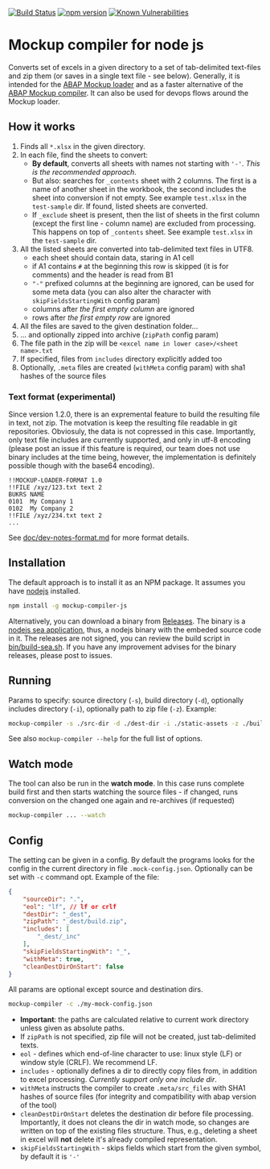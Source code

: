 <!-- markdownlint-disable MD041 -->
[![Build Status](https://github.com/sbcgua/mockup-compiler-js/actions/workflows/main.yml/badge.svg)](https://github.com/sbcgua/mockup-compiler-js/actions/workflows/main.yml)
[![npm version](https://badge.fury.io/js/mockup-compiler-js.svg)](https://badge.fury.io/js/mockup-compiler-js)
[![Known Vulnerabilities](https://snyk.io/test/github/sbcgua/mockup-compiler-js/badge.svg?targetFile=package.json)](https://snyk.io/test/github/sbcgua/mockup-compiler-js?targetFile=package.json)

# Mockup compiler for node js

Converts set of excels in a given directory to a set of tab-delimited text-files and zip them (or saves in a single text file - see below). Generally, it is intended for the [ABAP Mockup loader](https://github.com/sbcgua/mockup_loader) and as a faster alternative of the [ABAP Mockup compiler](https://github.com/sbcgua/mockup_compiler). It can also be used for devops flows around the Mockup loader.

## How it works

1. Finds all `*.xlsx` in the given directory.
2. In each file, find the sheets to convert:
    - **By default**, converts all sheets with names not starting with `'-'`. *This is the recommended approach*.
    - But also: searches for `_contents` sheet with 2 columns. The first is a name of another sheet in the workbook, the second includes the sheet into conversion if not empty. See example `test.xlsx` in the `test-sample` dir. If found, listed sheets are converted.
    - If `_exclude` sheet is present, then the list of sheets in the first column (except the first line - column name) are excluded from processing. This happens on top of `_contents` sheet. See example `test.xlsx` in the `test-sample` dir.
3. All the listed sheets are converted into tab-delimited text files in UTF8.
    - each sheet should contain data, staring in A1 cell
    - if A1 contains `#` at the beginning this row is skipped (it is for comments) and the header is read from B1
    - `"-"` prefixed columns at the beginning are ignored, can be used for some meta data (you can also alter the character with `skipFieldsStartingWith` config param)
    - columns after *the first empty column* are ignored
    - rows after *the first empty row* are ignored
4. All the files are saved to the given destination folder...
5. ... and optionally zipped into archive (`zipPath` config param)
6. The file path in the zip will be `<excel name in lower case>/<sheet name>.txt`
7. If specified, files from `includes` directory explicitly added too
8. Optionally, `.meta` files are created (`withMeta` config param) with sha1 hashes of the source files

### Text format (experimental)

Since version 1.2.0, there is an expremental feature to build the resulting file in text, not zip. The motvation is keep the resulting file readable in git repositories. Obviosuly, the data is not copressed in this case. Importantly, only text file includes are currently supported, and only in utf-8 encoding (please post an issue if this feature is required, our team does not use binary includes at the time being, however, the implementation is definitely possible though with the base64 encoding).

```text
!!MOCKUP-LOADER-FORMAT 1.0
!!FILE /xyz/123.txt text 2
BUKRS NAME
0101  My Company 1
0102  My Company 2
!!FILE /xyz/234.txt text 2
...
```

See [doc/dev-notes-format.md](doc/dev-notes-format.md) for more format details.

## Installation

The default approach is to install it as an NPM package. It assumes you have [nodejs](https://nodejs.org/) installed.

```bash
npm install -g mockup-compiler-js
```

Alternatively, you can download a binary from [Releases](https://github.com/sbcgua/mockup-compiler-js/releases). The binary is a [nodejs sea application](https://nodejs.org/api/single-executable-applications.html), thus, a nodejs binary with the embeded source code in it. The releases are not signed, you can review the build script in [bin/build-sea.sh](bin/build-sea.sh). If you have any improvement advises for the binary releases, please post to issues.

## Running

Params to specify: source directory (`-s`), build directory (`-d`), optionally includes directory (`-i`), optionally path to zip file (`-z`). Example:

```bash
mockup-compiler -s ./src-dir -d ./dest-dir -i ./static-assets -z ./build.zip
```

See also `mockup-compiler --help` for the full list of options.

## Watch mode

The tool can also be run in the **watch mode**. In this case runs complete build first and then starts watching the source files - if changed, runs conversion on the changed one again and re-archives (if requested)

```bash
mockup-compiler ... --watch
```

## Config

The setting can be given in a config. By default the programs looks for the config in the current directory in file `.mock-config.json`. Optionally can be set with `-c` command opt. Example of the file:

```json
{
    "sourceDir": ".",
    "eol": "lf", // lf or crlf
    "destDir": "_dest",
    "zipPath": "_dest/build.zip",
    "includes": [
        "_dest/_inc"
    ],
    "skipFieldsStartingWith": "_",
    "withMeta": true,
    "cleanDestDirOnStart": false
}
```

All params are optional except source and destination dirs.

```bash
mockup-compiler -c ./my-mock-config.json
```

- **Important**: the paths are calculated relative to current work directory unless given as absolute paths.
- If `zipPath` is not specified, zip file will not be created, just tab-delimited texts.
- `eol` - defines which end-of-line character to use: linux style (LF) or window style (CRLF). We recommend LF.
- `includes` - optionally defines a dir to directly copy files from, in addition to excel processing. *Currently support only one include dir*.
- `withMeta` instructs the compiler to create `.meta/src_files` with SHA1 hashes of source files (for integrity and compatibility with abap version of the tool)
- `cleanDestDirOnStart` deletes the destination dir before file processing. Importantly, it does not cleans the dir in watch mode, so changes are written on top of the existing files structure. Thus, e.g., deleting a sheet in excel will **not** delete it's already compiled representation.
- `skipFieldsStartingWith` - skips fields which start from the given symbol, by default it is `'-'`
